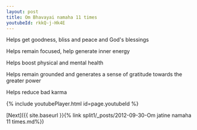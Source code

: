 ```yaml
---
layout: post
title: Om Bhavayai namaha 11 times
youtubeId: rkkQ-j-Hk4E
---
```

 
 
Helps get goodness, bliss and peace and God's blessings
 
Helps remain focused, help generate inner energy 
 
Helps boost physical and mental health 
 
Helps remain grounded and generates a sense of gratitude towards the greater power 
 
Helps reduce bad karma
 
 
 
 


{% include youtubePlayer.html id=page.youtubeId %}
 
[Next]({{ site.baseurl }}{% link  split1/_posts/2012-09-30-Om jatine namaha 11 times.md%})
 
